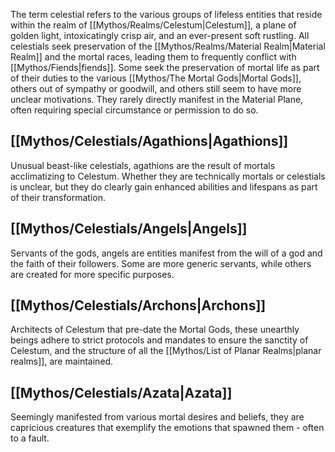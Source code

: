 The term celestial refers to the various groups of lifeless entities that reside within the realm of [[Mythos/Realms/Celestum|Celestum]], a plane of golden light, intoxicatingly crisp air, and an ever-present soft rustling. All celestials seek preservation of the [[Mythos/Realms/Material Realm|Material Realm]] and the mortal races, leading them to frequently conflict with [[Mythos/Fiends|fiends]]. Some seek the preservation of mortal life as part of their duties to the various [[Mythos/The Mortal Gods|Mortal Gods]], others out of sympathy or goodwill, and others still seem to have more unclear motivations. They rarely directly manifest in the Material Plane, often requiring special circumstance or permission to do so.
## [[Mythos/Celestials/Agathions|Agathions]]
Unusual beast-like celestials, agathions are the result of mortals acclimatizing to Celestum. Whether they are technically mortals or celestials is unclear, but they do clearly gain enhanced abilities and lifespans as part of their transformation.
## [[Mythos/Celestials/Angels|Angels]]
Servants of the gods, angels are entities manifest from the will of a god and the faith of their followers. Some are more generic servants, while others are created for more specific purposes.
## [[Mythos/Celestials/Archons|Archons]]
Architects of Celestum that pre-date the Mortal Gods, these unearthly beings adhere to strict protocols and mandates to ensure the sanctity of Celestum, and the structure of all the [[Mythos/List of Planar Realms|planar realms]], are maintained.
## [[Mythos/Celestials/Azata|Azata]]
Seemingly manifested from various mortal desires and beliefs, they are capricious creatures that exemplify the emotions that spawned them - often to a fault.